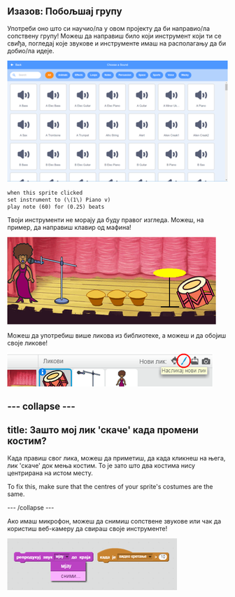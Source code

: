 ## Изазов: Побољшај групу

Употреби оно што си научио/ла у овом пројекту да би направио/ла сопствену групу! Можеш да направиш било који инструмент који ти се свиђа, погледај које звукове и инструменте имаш на располагању да би добио/ла идеје.

![снимак екрана](images/band-ideas-sounds.png)

```blocks3
when this sprite clicked
set instrument to (\(1\) Piano v)
play note (60) for (0.25) beats
```

Твоји инструменти не морају да буду правог изгледа. Можеш, на пример, да направиш клавир од мафина!

![снимак екрана](images/band-piano.png)

Можеш да употребиш више ликова из библиотеке, а можеш и да обојиш своје ликове!

![снимак екрана](images/band-draw.png)

## \--- collapse \---

## title: Зашто мој лик 'скаче' када промени костим?

Када прaвиш свог лика, можеш да приметиш, да када кликнеш на њега, лик 'скаче' док мења костим. То је зато што два костима нису центрирана на истом месту.

To fix this, make sure that the centres of your sprite's costumes are the same.

\--- /collapse \---

Ако имаш микрофон, можеш да снимиш сопствене звукове или чак да користиш веб-камеру да свираш своје инструменте!

![снимак екрана](images/band-io.png)